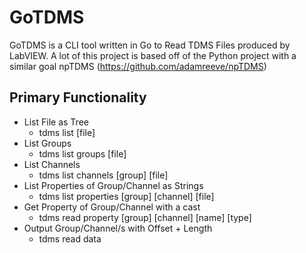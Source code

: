 # GoTDMS

GoTDMS is a CLI tool written in Go to Read TDMS Files produced by LabVIEW. A lot of this project is based off of the Python project with a similar goal npTDMS (https://github.com/adamreeve/npTDMS)

## Primary Functionality

- List File as Tree
  - tdms list [file]
- List Groups
  - tdms list groups [file]
- List Channels
  - tdms list channels [group] [file]
- List Properties of Group/Channel as Strings
  - tdms list properties [group] [channel] [file]
- Get Property of Group/Channel with a cast
  - tdms read property [group] [channel] [name] [type]
- Output Group/Channel/s with Offset + Length
  - tdms read data
